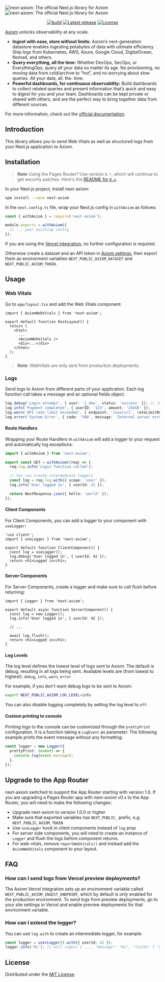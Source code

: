![next-axiom: The official Next.js library for Axiom](.github/images/banner-dark.svg#gh-dark-mode-only)
![next-axiom: The official Next.js library for Axiom](.github/images/banner-light.svg#gh-light-mode-only)

<div align="center">

[![build](https://img.shields.io/github/actions/workflow/status/axiomhq/next-axiom/ci.yml?branch=main&ghcache=unused)](https://github.com/axiomhq/next-axiom/actions?query=workflow%3ACI)
[![Latest release](https://img.shields.io/github/release/axiomhq/next-axiom.svg)](https://github.com/axiomhq/next-axiom/releases/latest)
[![License](https://img.shields.io/github/license/axiomhq/next-axiom.svg?color=blue)](https://opensource.org/licenses/MIT)

</div>

[Axiom](https://axiom.co) unlocks observability at any scale.

- **Ingest with ease, store without limits:** Axiom’s next-generation datastore enables ingesting petabytes of data with ultimate efficiency. Ship logs from Kubernetes, AWS, Azure, Google Cloud, DigitalOcean, Nomad, and others.
- **Query everything, all the time:** Whether DevOps, SecOps, or EverythingOps, query all your data no matter its age. No provisioning, no moving data from cold/archive to “hot”, and no worrying about slow queries. All your data, all. the. time.
- **Powerful dashboards, for continuous observability:** Build dashboards to collect related queries and present information that’s quick and easy to digest for you and your team. Dashboards can be kept private or shared with others, and are the perfect way to bring together data from different sources.

For more information, check out the [official documentation](https://axiom.co/docs).

## Introduction

This library allows you to send Web Vitals as well as structured logs from your Next.js application to Axiom.

## Installation

> **Note**
> Using the Pages Router? Use version `0.*`, which will continue to get security patches. Here's the [README for `0.x`](https://github.com/axiomhq/next-axiom/blob/v0.x/README.md). 

In your Next.js project, install next-axiom:

```sh
npm install --save next-axiom
```

In the `next.config.ts` file, wrap your Next.js config in `withAxiom` as follows:

```js
const { withAxiom } = require('next-axiom');

module.exports = withAxiom({
  // ... your existing config
});
```

If you are using the [Vercel integration](https://www.axiom.co/vercel),
no further configuration is required.

Otherwise create a dataset and an API token in [Axiom settings](https://app.axiom.co/settings/profile), then export them as environment variables `NEXT_PUBLIC_AXIOM_DATASET` and `NEXT_PUBLIC_AXIOM_TOKEN`.

## Usage

### Web Vitals

Go to `app/layout.tsx` and add the Web Vitals component:

```tsx
import { AxiomWebVitals } from 'next-axiom';

export default function RootLayout() {
  return (
    <html>
      ...
      <AxiomWebVitals />
      <div>...</div>
    </html>
  );
}
```

> **Note**: WebVitals are only sent from production deployments.

### Logs

Send logs to Axiom from different parts of your application. Each log function call takes a message and an optional fields object.

```typescript
log.debug('Login attempt', { user: 'j_doe', status: 'success' }); // results in {"message": "Login attempt", "fields": {"user": "j_doe", "status": "success"}}
log.info('Payment completed', { userID: '123', amount: '25USD' });
log.warn('API rate limit exceeded', { endpoint: '/users/1', rateLimitRemaining: 0 });
log.error('System Error', { code: '500', message: 'Internal server error' });
```

#### Route Handlers

Wrapping your Route Handlers in `withAxiom` will add a logger to your
request and automatically log exceptions:

```typescript
import { withAxiom } from 'next-axiom';

export const GET = withAxiom((req) => {
  req.log.info('Login function called');

  // You can create intermediate loggers
  const log = req.log.with({ scope: 'user' });
  log.info('User logged in', { userId: 42 });

  return NextResponse.json({ hello: 'world' });
});
```

#### Client Components

For Client Components, you can add a logger to your component with `useLogger`:

```tsx
'use client';
import { useLogger } from 'next-axiom';

export default function ClientComponent() {
  const log = useLogger();
  log.debug('User logged in', { userId: 42 });
  return <h1>Logged in</h1>;
}
```

#### Server Components

For Server Components, create a logger and make sure to call flush before returning:

```tsx
import { Logger } from 'next-axiom';

export default async function ServerComponent() {
  const log = new Logger();
  log.info('User logged in', { userId: 42 });

  // ...

  await log.flush();
  return <h1>Logged in</h1>;
}
```

#### Log Levels

The log level defines the lowest level of logs sent to Axiom.
The default is debug, resulting in all logs being sent.
Available levels are (from lowest to highest): `debug`, `info`, `warn`, `error`

For example, if you don't want debug logs to be sent to Axiom:

```sh
export NEXT_PUBLIC_AXIOM_LOG_LEVEL=info
```

You can also disable logging completely by setting the log level to `off`.

#### Custom printing to console

Printing logs to the console can be customized through the `prettyPrint` configuration. It is a function taking a `LogEvent` as parameter.
The following example prints the event message without any formatting:

```typescript
const logger = new Logger({
  prettyPrint: (event) => {
    console.log(event.message);
  },
});
```

## Upgrade to the App Router

next-axiom switched to support the App Router starting with version 1.0. If you are upgrading a Pages Router app with next-axiom v0.x to the App Router, you will need to make the following changes:

- Upgrade next-axiom to version 1.0.0 or higher
- Make sure that exported variables has `NEXT_PUBLIC_` prefix, e.g: `NEXT_PUBLIC_AXIOM_TOKEN`
- Use `useLogger` hook in client components instead of `log` prop
- For server side components, you will need to create an instance of `Logger` and flush the logs before component returns.
- For web-vitals, remove `reportWebVitals()` and instead add the `AxiomWebVitals` component to your layout.

## FAQ

### How can I send logs from Vercel preview deployments?

The Axiom Vercel integration sets up an environment variable called `NEXT_PUBLIC_AXIOM_INGEST_ENDPOINT`, which by default is only enabled for the production environment. To send logs from preview deployments, go to your site settings in Vercel and enable preview deployments for that environment variable.

### How can I extend the logger?

You can use `log.with` to create an intermediate logger, for example:

```typescript
const logger = userLogger().with({ userId: 42 });
logger.info('Hi'); // will ingest { ..., "message": "Hi", "fields" { "userId": 42 }}
```

## License

Distributed under the [MIT License](LICENSE).
